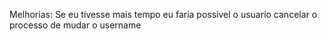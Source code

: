 Melhorias:
Se eu tivesse mais tempo eu faria possivel o usuario cancelar o processo de mudar o username
